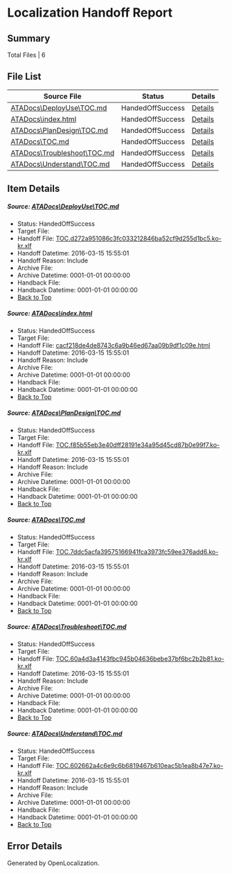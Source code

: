# <a name='report-top'></a> Localization Handoff Report

## Summary
 Total Files | 6

## File List
 Source File | Status | Details 
 ----------- | ------ | ------- 
 [ATADocs\DeployUse\TOC.md](https://github.com/Microsoft/ATADocs-pr/blob/a51a0ad340e0a1a5dd20ed154c7721b734ebe435/ATADocs/DeployUse/TOC.md) | HandedOffSuccess | [Details](#c123fe128e92f0f571027e4b3b7588099f85a50942)
 [ATADocs\index.html](https://github.com/Microsoft/ATADocs-pr/blob/a51a0ad340e0a1a5dd20ed154c7721b734ebe435/ATADocs/index.html) | HandedOffSuccess | [Details](#cacf218de4de8743c6a9b46ed67aa09b9df1c09e122)
 [ATADocs\PlanDesign\TOC.md](https://github.com/Microsoft/ATADocs-pr/blob/a51a0ad340e0a1a5dd20ed154c7721b734ebe435/ATADocs/PlanDesign/TOC.md) | HandedOffSuccess | [Details](#c50f9339008af6734b6d7af36dac674893f4cf2c147)
 [ATADocs\TOC.md](https://github.com/Microsoft/ATADocs-pr/blob/a51a0ad340e0a1a5dd20ed154c7721b734ebe435/ATADocs/TOC.md) | HandedOffSuccess | [Details](#5b090bf4377f3afa9c2e2e2c6eb4fccdd78a4a3c149)
 [ATADocs\Troubleshoot\TOC.md](https://github.com/Microsoft/ATADocs-pr/blob/a51a0ad340e0a1a5dd20ed154c7721b734ebe435/ATADocs/Troubleshoot/TOC.md) | HandedOffSuccess | [Details](#a844c4de8eb7f70ed0cde0fa3655836c179c0cf1156)
 [ATADocs\Understand\TOC.md](https://github.com/Microsoft/ATADocs-pr/blob/a51a0ad340e0a1a5dd20ed154c7721b734ebe435/ATADocs/Understand/TOC.md) | HandedOffSuccess | [Details](#7b4a9b6558a094e23fb8bc72dc85204ee415f70a181)

## Item Details
##### <a name='c123fe128e92f0f571027e4b3b7588099f85a50942'></a> Source: [ATADocs\DeployUse\TOC.md](https://github.com/Microsoft/ATADocs-pr/blob/a51a0ad340e0a1a5dd20ed154c7721b734ebe435/ATADocs/DeployUse/TOC.md)
* Status: HandedOffSuccess
* Target File: 
* Handoff File: [TOC.d272a951086c3fc033212846ba52cf9d255d1bc5.ko-kr.xlf](https://github.com/Microsoft/EM.handoff/blob/fd6e5ed1edcc2c2bafc9c314e306586da9d356cc/ol-handoff/Microsoft/ATADocs-pr.ko-kr/master/TOC.d272a951086c3fc033212846ba52cf9d255d1bc5.ko-kr.xlf)
* Handoff Datetime: 2016-03-15 15:55:01
* Handoff Reason: Include
* Archive File: 
* Archive Datetime: 0001-01-01 00:00:00
* Handback File: 
* Handback Datetime: 0001-01-01 00:00:00
* [Back to Top](#report-top)

##### <a name='cacf218de4de8743c6a9b46ed67aa09b9df1c09e122'></a> Source: [ATADocs\index.html](https://github.com/Microsoft/ATADocs-pr/blob/a51a0ad340e0a1a5dd20ed154c7721b734ebe435/ATADocs/index.html)
* Status: HandedOffSuccess
* Target File: 
* Handoff File: [cacf218de4de8743c6a9b46ed67aa09b9df1c09e.html](https://github.com/Microsoft/EM.handoff/blob/fd6e5ed1edcc2c2bafc9c314e306586da9d356cc/ol-handoff/Microsoft/ATADocs-pr.ko-kr/master/cacf218de4de8743c6a9b46ed67aa09b9df1c09e.html)
* Handoff Datetime: 2016-03-15 15:55:01
* Handoff Reason: Include
* Archive File: 
* Archive Datetime: 0001-01-01 00:00:00
* Handback File: 
* Handback Datetime: 0001-01-01 00:00:00
* [Back to Top](#report-top)

##### <a name='c50f9339008af6734b6d7af36dac674893f4cf2c147'></a> Source: [ATADocs\PlanDesign\TOC.md](https://github.com/Microsoft/ATADocs-pr/blob/a51a0ad340e0a1a5dd20ed154c7721b734ebe435/ATADocs/PlanDesign/TOC.md)
* Status: HandedOffSuccess
* Target File: 
* Handoff File: [TOC.f85b55eb3e40dff28191e34a95d45cd87b0e99f7.ko-kr.xlf](https://github.com/Microsoft/EM.handoff/blob/fd6e5ed1edcc2c2bafc9c314e306586da9d356cc/ol-handoff/Microsoft/ATADocs-pr.ko-kr/master/TOC.f85b55eb3e40dff28191e34a95d45cd87b0e99f7.ko-kr.xlf)
* Handoff Datetime: 2016-03-15 15:55:01
* Handoff Reason: Include
* Archive File: 
* Archive Datetime: 0001-01-01 00:00:00
* Handback File: 
* Handback Datetime: 0001-01-01 00:00:00
* [Back to Top](#report-top)

##### <a name='5b090bf4377f3afa9c2e2e2c6eb4fccdd78a4a3c149'></a> Source: [ATADocs\TOC.md](https://github.com/Microsoft/ATADocs-pr/blob/a51a0ad340e0a1a5dd20ed154c7721b734ebe435/ATADocs/TOC.md)
* Status: HandedOffSuccess
* Target File: 
* Handoff File: [TOC.7ddc5acfa39575166941fca3973fc59ee376add6.ko-kr.xlf](https://github.com/Microsoft/EM.handoff/blob/fd6e5ed1edcc2c2bafc9c314e306586da9d356cc/ol-handoff/Microsoft/ATADocs-pr.ko-kr/master/TOC.7ddc5acfa39575166941fca3973fc59ee376add6.ko-kr.xlf)
* Handoff Datetime: 2016-03-15 15:55:01
* Handoff Reason: Include
* Archive File: 
* Archive Datetime: 0001-01-01 00:00:00
* Handback File: 
* Handback Datetime: 0001-01-01 00:00:00
* [Back to Top](#report-top)

##### <a name='a844c4de8eb7f70ed0cde0fa3655836c179c0cf1156'></a> Source: [ATADocs\Troubleshoot\TOC.md](https://github.com/Microsoft/ATADocs-pr/blob/a51a0ad340e0a1a5dd20ed154c7721b734ebe435/ATADocs/Troubleshoot/TOC.md)
* Status: HandedOffSuccess
* Target File: 
* Handoff File: [TOC.60a4d3a4143fbc945b04636bebe37bf6bc2b2b81.ko-kr.xlf](https://github.com/Microsoft/EM.handoff/blob/fd6e5ed1edcc2c2bafc9c314e306586da9d356cc/ol-handoff/Microsoft/ATADocs-pr.ko-kr/master/TOC.60a4d3a4143fbc945b04636bebe37bf6bc2b2b81.ko-kr.xlf)
* Handoff Datetime: 2016-03-15 15:55:01
* Handoff Reason: Include
* Archive File: 
* Archive Datetime: 0001-01-01 00:00:00
* Handback File: 
* Handback Datetime: 0001-01-01 00:00:00
* [Back to Top](#report-top)

##### <a name='7b4a9b6558a094e23fb8bc72dc85204ee415f70a181'></a> Source: [ATADocs\Understand\TOC.md](https://github.com/Microsoft/ATADocs-pr/blob/a51a0ad340e0a1a5dd20ed154c7721b734ebe435/ATADocs/Understand/TOC.md)
* Status: HandedOffSuccess
* Target File: 
* Handoff File: [TOC.602662a4c6e9c6b6819467b610eac5b1ea8b47e7.ko-kr.xlf](https://github.com/Microsoft/EM.handoff/blob/fd6e5ed1edcc2c2bafc9c314e306586da9d356cc/ol-handoff/Microsoft/ATADocs-pr.ko-kr/master/TOC.602662a4c6e9c6b6819467b610eac5b1ea8b47e7.ko-kr.xlf)
* Handoff Datetime: 2016-03-15 15:55:01
* Handoff Reason: Include
* Archive File: 
* Archive Datetime: 0001-01-01 00:00:00
* Handback File: 
* Handback Datetime: 0001-01-01 00:00:00
* [Back to Top](#report-top)


## Error Details

Generated by OpenLocalization.
